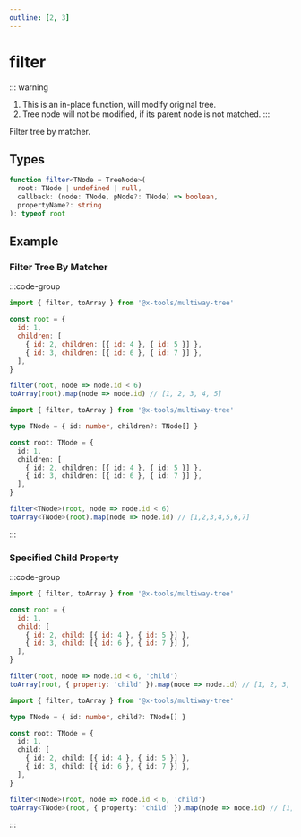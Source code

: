 ```yaml
---
outline: [2, 3]
---
```


# filter

::: warning
1. This is an in-place function, will modify original tree.
2. Tree node will not be modified, if its parent node is not matched.
:::

Filter tree by matcher.

## Types

```ts
function filter<TNode = TreeNode>(
  root: TNode | undefined | null,
  callback: (node: TNode, pNode?: TNode) => boolean,
  propertyName?: string
): typeof root
```

## Example

### Filter Tree By Matcher

:::code-group

```js [javascript]
import { filter, toArray } from '@x-tools/multiway-tree'

const root = {
  id: 1,
  children: [
    { id: 2, children: [{ id: 4 }, { id: 5 }] },
    { id: 3, children: [{ id: 6 }, { id: 7 }] },
  ],
}

filter(root, node => node.id < 6)
toArray(root).map(node => node.id) // [1, 2, 3, 4, 5]
```

```ts [javascript]
import { filter, toArray } from '@x-tools/multiway-tree'

type TNode = { id: number, children?: TNode[] }

const root: TNode = {
  id: 1,
  children: [
    { id: 2, children: [{ id: 4 }, { id: 5 }] },
    { id: 3, children: [{ id: 6 }, { id: 7 }] },
  ],
}

filter<TNode>(root, node => node.id < 6)
toArray<TNode>(root).map(node => node.id) // [1,2,3,4,5,6,7]
```

:::

### Specified Child Property

:::code-group

```js [javascript]
import { filter, toArray } from '@x-tools/multiway-tree'

const root = {
  id: 1,
  child: [
    { id: 2, child: [{ id: 4 }, { id: 5 }] },
    { id: 3, child: [{ id: 6 }, { id: 7 }] },
  ],
}

filter(root, node => node.id < 6, 'child')
toArray(root, { property: 'child' }).map(node => node.id) // [1, 2, 3, 4, 5]
```

```ts [javascript]
import { filter, toArray } from '@x-tools/multiway-tree'

type TNode = { id: number, child?: TNode[] }

const root: TNode = {
  id: 1,
  child: [
    { id: 2, child: [{ id: 4 }, { id: 5 }] },
    { id: 3, child: [{ id: 6 }, { id: 7 }] },
  ],
}

filter<TNode>(root, node => node.id < 6, 'child')
toArray<TNode>(root, { property: 'child' }).map(node => node.id) // [1,2,3,4,5,6,7]
```

:::
